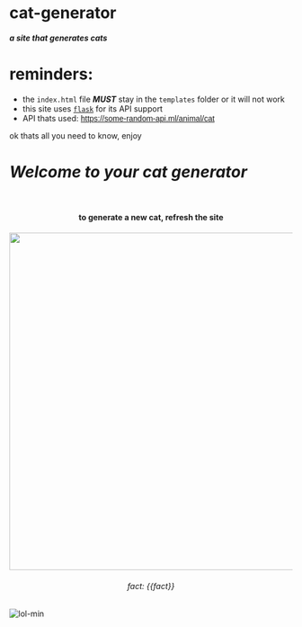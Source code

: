 #  cat-generator
<strong><i>a site that generates cats</i></strong> 


# reminders:
- the `index.html` file ***MUST*** stay in the `templates` folder or it will not work 
- this site uses [`flask`](https://pypi.org/project/Flask/) for its API support 
- API thats used: https://some-random-api.ml/animal/cat

ok thats all you need to know, enjoy





<!DOCTYPE html>
<html>
<head>
<title>TR ASH's cat generator</title>
<meta name="viewport" content="width=device-width, initial-scale=1">
<style>
  
  body{
    background-color:rgb(239, 191, 245);
     }

  h1{
                color:rgb(255, 245, 254);
                font-family:Verdana, Geneva, Tahoma, sans-serif;

            }

  h4,h6,li,dt{
                color:rgb(253, 253, 253);
                font-family:Verdana, Geneva, Tahoma, sans-serif;

            }

  p{
    color:rgb(253, 253, 253);
  }

            a:link{
                color:  purple;
                background-color: transparent;
                text-decoration: none;
            }

            a:visited{
                color: purple;
                background-color: transparent;
                text-decoration: none;
            }

            a:hover{
                color: rgb(255, 104, 242);
                background-color: transparent;
                text-decoration: underline; 
            }    

           a{
                font-family:Verdana, Geneva, Tahoma, sans-serif;

            }
  
</style>
</head>
  <body>
    <i><h1>Welcome to your cat generator</h1></i>
    <br>
     <center><h4>to generate a new cat, refresh the site</h4></center>
    <center><img src="{{cat}}"  height="600"></center>
    <center><h6>fact: {{fact}}</h6></center>
  </body>
</html>

































![lol-min](https://user-images.githubusercontent.com/90879002/209036523-a7d16dfd-48c4-4888-b949-b900dd1eae39.jpg) 
